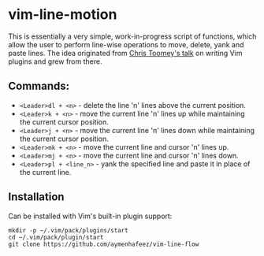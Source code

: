 # vim-line-motion

This is essentially a very simple, work-in-progress script of functions, which allow
the user to perform line-wise operations to move, delete, yank and paste lines.
The idea originated from <a href="https://www.youtube.com/watch?v=lwD8G1P52Sk">Chris Toomey's
talk</a> on writing Vim plugins and grew from there.

## Commands:
* `<Leader>dl + <n>` - delete the line 'n' lines above the current position.
* `<Leader>k + <n>` - move the current line 'n' lines up while maintaining the
current cursor position.
* `<Leader>j + <n>` - move the current line 'n' lines down while maintaining the
current cursor position.
* `<Leader>mk + <n>` - move the current line and cursor 'n' lines up.
* `<Leader>mj + <n>` - move the current line and cursor 'n' lines down.
* `<Leader>pl + <line_n>` - yank the specified line and paste it in
place of the current line.

## Installation

Can be installed with Vim's built-in plugin support:  

    mkdir -p ~/.vim/pack/plugins/start
    cd ~/.vim/pack/plugin/start
    git clone https://github.com/aymenhafeez/vim-line-flow

